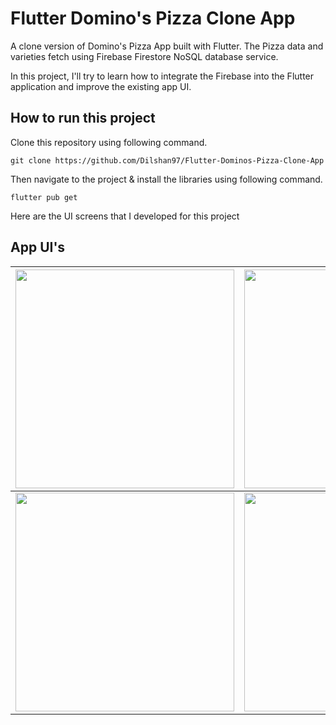 # Flutter Domino's Pizza Clone App

A clone version of Domino's Pizza App built with Flutter. The Pizza data and varieties fetch using Firebase Firestore NoSQL database service.

In this project, I'll try to learn how to integrate the Firebase into the Flutter application and improve the existing app UI.

## How to run this project

Clone this repository using following command.

`git clone https://github.com/Dilshan97/Flutter-Dominos-Pizza-Clone-App`

Then navigate to the project & install the libraries using following command.

`flutter pub get`

Here are the UI screens that I developed for this project

## App UI's

| <img src="https://github.com/Dilshan97/Flutter-Dominos-Pizza-Clone-App/blob/main/screenshots/01.png" style="width: 350px;"/> |  <img src="https://github.com/Dilshan97/Flutter-Dominos-Pizza-Clone-App/blob/main/screenshots/02.png" style="width: 350px;"/>  |
|--|--|
| <img src="https://github.com/Dilshan97/Flutter-Dominos-Pizza-Clone-App/blob/main/screenshots/03.png" style="width: 350px;"/> | <img src="https://github.com/Dilshan97/Flutter-Dominos-Pizza-Clone-App/blob/main/screenshots/04.png" style="width: 350px;"/> |

